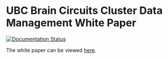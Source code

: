 # UBC Brain Circuits Cluster Data Management White Paper

[![Documentation Status](https://readthedocs.org/projects/ubcbraincircuits/badge/?version=latest)](https://ubcbraincircuits.readthedocs.io/en/latest/?badge=latest)

The white paper can be viewed <a href="https://ubcbraincircuits.readthedocs.io/en/latest/">here</a>.
